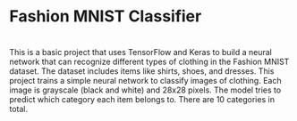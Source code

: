 <h1>Fashion MNIST Classifier<h1></h1>

This is a basic project that uses TensorFlow and Keras to build a neural network that can recognize different types of clothing in the Fashion MNIST dataset. The dataset includes items like shirts, shoes, and dresses.
This project trains a simple neural network to classify images of clothing. Each image is grayscale (black and white) and 28x28 pixels. The model tries to predict which category each item belongs to. There are 10 categories in total.
